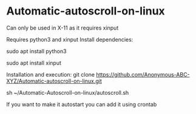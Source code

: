 # Automatic-autoscroll-on-linux
Can only be used in X-11 as it requires xinput

Requires python3 and xinput
Install dependencies:

sudo apt install python3

sudo apt install xinput

Installation and execution:
git clone https://github.com/Anonymous-ABC-XYZ/Automatic-autoscroll-on-linux.git 

sh ~/Automatic-Autoscroll-on-linux/autoscroll.sh

If you want to make it autostart you can add it using crontab
